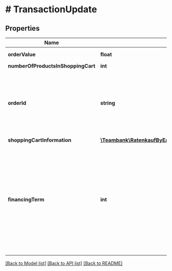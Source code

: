 # # TransactionUpdate

## Properties

Name | Type | Description | Notes
------------ | ------------- | ------------- | -------------
**orderValue** | **float** | Amount in € | [optional]
**numberOfProductsInShoppingCart** | **int** |  | [optional]
**orderId** | **string** | Shop transaction identifier (allows the shop to store its own reference for the transaction) | [optional]
**shoppingCartInformation** | [**\Teambank\RatenkaufByEasyCreditApiV3\Model\ShoppingCartInformationItem[]**](ShoppingCartInformationItem.md) |  | [optional]
**financingTerm** | **int** | &#39; Duration in months, depending on individual shop conditions and order value (please check your ratenkauf widget). Will be set to default value if not available. &#39; | [optional]

[[Back to Model list]](../../README.md#models) [[Back to API list]](../../README.md#endpoints) [[Back to README]](../../README.md)

